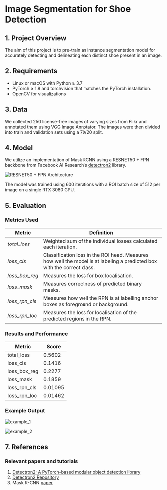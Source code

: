 # Image Segmentation for Shoe Detection

## 1. Project Overview
The aim of this project is to pre-train an instance segmentation model for accurately detecting and delineating each distinct shoe present in an image. 

## 2. Requirements
* Linux or macOS with Python $\geq$ 3.7
* PyTorch $\geq$ 1.8 and torchvision that matches the PyTorch installation.
* OpenCV for visualizations

## 3. Data
We collected 250 license-free images of varying sizes from Flikr and annotated them using VGG Image Annotator. The images were then divided into train and validation sets using a 70/20 split.

## 4. Model
We utilize an implementation of Mask RCNN using a RESNET50 + FPN backbone from Facebook AI Research's [detectron2](https://github.com/facebookresearch/detectron2) library.

![RESNET50 + FPN Architecture](https://i.ibb.co/dWDnb75/Detailed-architecture-of-the-backbone-of-Res-Net-50-FPN-Basic-Stem-down-samples-the-input.png)

The model was trained using 600 iterations with a ROI batch size of 512 per image on a single RTX 3080 GPU.

## 5. Evaluation
### Metrics Used
|  Metric | Definition   |
|---|---|
|  _total_loss_  |  Weighted sum of the individual losses calculated each iteration. |
| _loss_cls_  | Classification loss in the ROI head. Measures how well the model is at labeling a predicted box with the correct class.  |
|_loss_box_reg_   | Measures the loss for box localisation.  |
|_loss_mask_   | Measures correctness of predicted binary masks.  |
|_loss_rpn_cls_   | Measures how well the RPN is at labelling anchor boxes as foreground or background.  |
|_loss_rpn_loc_ | Measures the loss for localisation of the predicted regions in the RPN.

### Results and Performance
| Metric  | Score  |
|---|---|
|total_loss   |0.5602   |
| loss_cls  |  0.1416 |
|loss_box_reg | 0.2277  |
|loss_mask   |  0.1859 |
|loss_rpn_cls   | 0.01095  |
|loss_rpn_loc   |  0.01462 |

### Example Output
![example_1](https://i.ibb.co/zsgwJ6j/results-1.jpg)

![example_2](https://i.ibb.co/Nsxs2dP/results-2.jpg)

## 7. References
### Relevant papers and tutorials
1. [Detectron2: A PyTorch-based modular object detection library](https://ai.facebook.com/blog/-detectron2-a-pytorch-based-modular-object-detection-library-/)
2. [Detectron2 Repository](https://github.com/facebookresearch/detectron2)
3. Mask R-CNN [paper](https://arxiv.org/abs/1703.06870)
